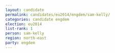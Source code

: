 ```yaml
---
layout: candidate
permalink: candidates/eu2014/engdem/sam-kelly/
categories: candidate engdem
election: eu2014
list-rank: 1
person: sam-kelly
region: north-east
party: engdem
---
```

